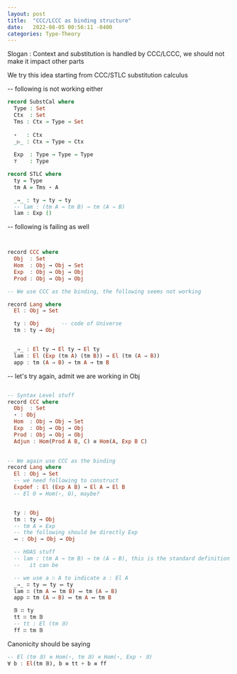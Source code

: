 ```yaml
---
layout: post
title:  "CCC/LCCC as binding structure"
date:   2022-08-05 00:56:11 -0400
categories: Type-Theory
---
```


Slogan : Context and substitution is handled by CCC/LCCC, we should not make it impact other parts

We try this idea starting from CCC/STLC substitution calculus 



-- following is not working either
```agda
record SubstCal where 
  Type : Set
  Ctx  : Set
  Tms : Ctx → Type → Set
 
  ⋆   : Ctx 
  _▷_ : Ctx → Type → Ctx
   
  Exp  : Type → Type → Type
  ⊤    : Type

record STLC where
  ty = Type 
  tm A = Tms ⋆ A

  _⇒_ : ty → ty → ty
  -- lam : (tm A → tm B) → tm (A ⇒ B)
  lam : Exp ()
```

-- following is failing as well
```haskell


record CCC where 
  Obj  : Set
  Hom  : Obj → Obj → Set
  Exp  : Obj → Obj → Obj
  Prod : Obj → Obj → Obj

-- We use CCC as the binding, the following seems not working

record Lang where
  El : Obj → Set

  ty : Obj       -- code of Universe
  tm : ty → Obj  


  _⇒_ : El ty → El ty → El ty
  lam : El (Exp (tm A) (tm B)) → El (tm (A ⇒ B))
  app : tm (A ⇒ B) → tm A → tm B
```


-- let's try again, admit we are working in Obj

```haskell

-- Syntax Level stuff
record CCC where 
  Obj  : Set
  ⋆ : Obj
  Hom  : Obj → Obj → Set
  Exp  : Obj → Obj → Obj
  Prod : Obj → Obj → Obj
  Adjun : Hom(Prod A B, C) ≅ Hom(A, Exp B C)
  

-- We again use CCC as the binding
record Lang where
  El : Obj → Set
  -- we need following to construct  
  Expdef : El (Exp A B) → El A → El B
  -- El O = Hom(⋆, O), maybe?


  ty : Obj       
  tm : ty → Obj  
  -- tm A = Exp 
  -- the following should be directly Exp
  ⥇ : Obj → Obj → Obj

  -- HOAS stuff
  -- lam : (tm A → tm B) → tm (A ⇒ B), this is the standard definition
  --   it can be 

  -- we use a ∷ A to indicate a : El A
  _⇒_ ∷ ty ⥇ ty ⥇ ty
  lam ∷ (tm A ⥇ tm B) ⥇ tm (A ⇒ B)
  app ∷ tm (A ⇒ B) ⥇ tm A ⥇ tm B

  𝔹 ∷ ty
  tt ∷ tm 𝔹
  -- tt : El (tm 𝔹)
  ff ∷ tm 𝔹
```

Canonicity should be saying 
```Haskell
-- El (tm 𝔹) ≡ Hom(⋆, tm 𝔹) ≡ Hom(⋆, Exp ⋆ 𝔹)
∀ b : El(tm 𝔹), b ≡ tt + b ≡ ff

```
